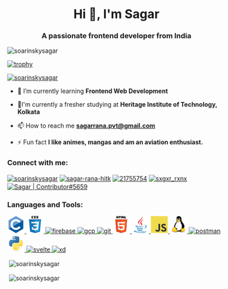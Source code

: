 <h1 align="center">Hi 👋, I'm Sagar</h1>
<h3 align="center">A passionate frontend developer from India</h3>

<p align="left"> <img src="https://komarev.com/ghpvc/?username=soarinskysagar&label=Profile%20views&color=0e75b6&style=flat" alt="soarinskysagar" /> </p>

[![trophy](https://github-profile-trophy.vercel.app/?username=SoarinSkySagar&theme=onedark)](https://github.com/ryo-ma/github-profile-trophy)

<p align="left"> <a href="https://twitter.com/soarinskysagar" target="blank"><img src="https://img.shields.io/twitter/follow/soarinskysagar?logo=twitter&style=for-the-badge" alt="soarinskysagar" /></a> </p>

- 🌱 I’m currently learning **Frontend Web Development**

- 🏫I'm currently a fresher studying at **Heritage Institute of Technology, Kolkata**

- 📫 How to reach me **sagarrana.pvt@gmail.com**

- ⚡ Fun fact **I like animes, mangas and am an aviation enthusiast.**

<h3 align="left">Connect with me:</h3>
<p align="left">
<a href="https://twitter.com/soarinskysagar" target="blank"><img align="center" src="https://raw.githubusercontent.com/rahuldkjain/github-profile-readme-generator/master/src/images/icons/Social/twitter.svg" alt="soarinskysagar" height="30" width="40" /></a>
<a href="https://linkedin.com/in/sagar-rana-hitk" target="blank"><img align="center" src="https://raw.githubusercontent.com/rahuldkjain/github-profile-readme-generator/master/src/images/icons/Social/linked-in-alt.svg" alt="sagar-rana-hitk" height="30" width="40" /></a>
<a href="https://stackoverflow.com/users/21755754" target="blank"><img align="center" src="https://raw.githubusercontent.com/rahuldkjain/github-profile-readme-generator/master/src/images/icons/Social/stack-overflow.svg" alt="21755754" height="30" width="40" /></a>
<a href="https://instagram.com/sxgxr_rxnx" target="blank"><img align="center" src="https://raw.githubusercontent.com/rahuldkjain/github-profile-readme-generator/master/src/images/icons/Social/instagram.svg" alt="sxgxr_rxnx" height="30" width="40" /></a>
<a href="https://discord.gg/Sagar | Contributor#5659" target="blank"><img align="center" src="https://raw.githubusercontent.com/rahuldkjain/github-profile-readme-generator/master/src/images/icons/Social/discord.svg" alt="Sagar | Contributor#5659" height="30" width="40" /></a>
</p>

<h3 align="left">Languages and Tools:</h3>
<p align="left"> <a href="https://www.cprogramming.com/" target="_blank" rel="noreferrer"> <img src="https://raw.githubusercontent.com/devicons/devicon/master/icons/c/c-original.svg" alt="c" width="40" height="40"/> </a> <a href="https://www.w3schools.com/css/" target="_blank" rel="noreferrer"> <img src="https://raw.githubusercontent.com/devicons/devicon/master/icons/css3/css3-original-wordmark.svg" alt="css3" width="40" height="40"/> </a> <a href="https://firebase.google.com/" target="_blank" rel="noreferrer"> <img src="https://www.vectorlogo.zone/logos/firebase/firebase-icon.svg" alt="firebase" width="40" height="40"/> </a> <a href="https://cloud.google.com" target="_blank" rel="noreferrer"> <img src="https://www.vectorlogo.zone/logos/google_cloud/google_cloud-icon.svg" alt="gcp" width="40" height="40"/> </a> <a href="https://git-scm.com/" target="_blank" rel="noreferrer"> <img src="https://www.vectorlogo.zone/logos/git-scm/git-scm-icon.svg" alt="git" width="40" height="40"/> </a> <a href="https://www.w3.org/html/" target="_blank" rel="noreferrer"> <img src="https://raw.githubusercontent.com/devicons/devicon/master/icons/html5/html5-original-wordmark.svg" alt="html5" width="40" height="40"/> </a> <a href="https://www.java.com" target="_blank" rel="noreferrer"> <img src="https://raw.githubusercontent.com/devicons/devicon/master/icons/java/java-original.svg" alt="java" width="40" height="40"/> </a> <a href="https://developer.mozilla.org/en-US/docs/Web/JavaScript" target="_blank" rel="noreferrer"> <img src="https://raw.githubusercontent.com/devicons/devicon/master/icons/javascript/javascript-original.svg" alt="javascript" width="40" height="40"/> </a> <a href="https://www.linux.org/" target="_blank" rel="noreferrer"> <img src="https://raw.githubusercontent.com/devicons/devicon/master/icons/linux/linux-original.svg" alt="linux" width="40" height="40"/> </a> <a href="https://postman.com" target="_blank" rel="noreferrer"> <img src="https://www.vectorlogo.zone/logos/getpostman/getpostman-icon.svg" alt="postman" width="40" height="40"/> </a> <a href="https://www.python.org" target="_blank" rel="noreferrer"> <img src="https://raw.githubusercontent.com/devicons/devicon/master/icons/python/python-original.svg" alt="python" width="40" height="40"/> </a> <a href="https://svelte.dev" target="_blank" rel="noreferrer"> <img src="https://upload.wikimedia.org/wikipedia/commons/1/1b/Svelte_Logo.svg" alt="svelte" width="40" height="40"/> </a> <a href="https://www.adobe.com/products/xd.html" target="_blank" rel="noreferrer"> <img src="https://cdn.worldvectorlogo.com/logos/adobe-xd.svg" alt="xd" width="40" height="40"/> </a> </p>

<p>&nbsp;<img align="center" src="https://github-readme-stats.vercel.app/api?username=soarinskysagar&show_icons=true&theme=dark&title_color=f2f2f2&text_color=f7f3f3&locale=en" alt="soarinskysagar" /></p>

<p>&nbsp;<img align="center" src="https://github-readme-streak-stats.herokuapp.com/?user=soarinskysagar&show_icons=true&theme=dark&title_color=f2f2f2&text_color=f7f3f3&locale=en" alt="soarinskysagar" /></p>
